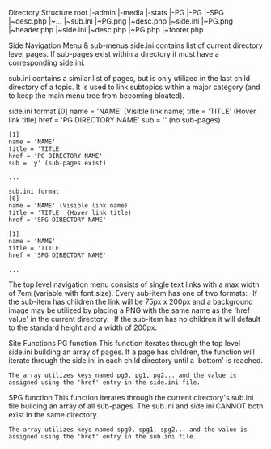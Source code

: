 Directory Structure
  root
    |-admin
    |-media
    |-stats
    |-PG
        |-PG
            |-SPG
                |~desc.php
                |~...
            |~sub.ini
            |~PG.png
        |~desc.php
        |~side.ini
        |~PG.png
    |~header.php
    |~side.ini
    |~desc.php
    |~PG.php
    |~footer.php

Side Navigation Menu & sub-menus
  side.ini contains list of current directory level pages.  If sub-pages exist within a directory it must have a corresponding side.ini.
  
  sub.ini contains a similar list of pages, but is only utilized in the last child directory of a topic.  It is used to link subtopics within a major category (and to keep the main menu tree from becoming bloated).

  side.ini format
    [0]
    name = 'NAME' (Visible link name)
    title = 'TITLE' (Hover link title)
    href = 'PG DIRECTORY NAME'
    sub = '' (no sub-pages)
    
    [1]
    name = 'NAME'
    title = 'TITLE'
    href = 'PG DIRECTORY NAME'
    sub = 'y' (sub-pages exist)
    
    ...
    
    sub.ini format
    [0]
    name = 'NAME' (Visible link name)
    title = 'TITLE' (Hover link title)
    href = 'SPG DIRECTORY NAME'
    
    [1]
    name = 'NAME'
    title = 'TITLE'
    href = 'SPG DIRECTORY NAME'
    
    ...
  
  The top level navigation menu consists of single text links with a max width of 7em (variable with font size).  Every sub-item has one of two formats:
    -If the sub-item has children the link will be 75px x 200px and a background image may be utilized by placing a PNG with the same name as the 'href value' in the current directory.
    -If the sub-item has no children it will default to the standard height and a width of 200px.
    
Site Functions
  PG function
    This function iterates through the top level side.ini building an array of pages.  If a page has children, the function will iterate through the side.ini in each child directory until a 'bottom' is reached.
    
    The array utilizes keys named pg0, pg1, pg2... and the value is assigned using the 'href' entry in the side.ini file. 
    
  SPG function
    This function iterates through the current directory's sub.ini file building an array of all sub-pages.  The sub.ini and side.ini CANNOT both exist in the same directory.
    
    The array utilizes keys named spg0, spg1, spg2... and the value is assigned using the 'href' entry in the sub.ini file. 